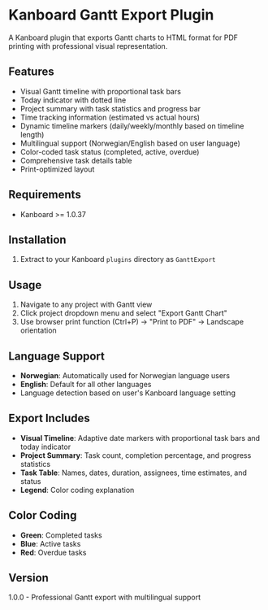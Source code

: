 # Kanboard Gantt Export Plugin

A Kanboard plugin that exports Gantt charts to HTML format for PDF printing with professional visual representation.

## Features

- Visual Gantt timeline with proportional task bars
- Today indicator with dotted line
- Project summary with task statistics and progress bar
- Time tracking information (estimated vs actual hours)
- Dynamic timeline markers (daily/weekly/monthly based on timeline length)
- Multilingual support (Norwegian/English based on user language)
- Color-coded task status (completed, active, overdue)
- Comprehensive task details table
- Print-optimized layout

## Requirements

- Kanboard >= 1.0.37

## Installation

1. Extract to your Kanboard `plugins` directory as `GanttExport`

## Usage

1. Navigate to any project with Gantt view
2. Click project dropdown menu and select "Export Gantt Chart"
3. Use browser print function (Ctrl+P) → "Print to PDF" → Landscape orientation

## Language Support

- **Norwegian**: Automatically used for Norwegian language users
- **English**: Default for all other languages
- Language detection based on user's Kanboard language setting

## Export Includes

- **Visual Timeline**: Adaptive date markers with proportional task bars and today indicator
- **Project Summary**: Task count, completion percentage, and progress statistics  
- **Task Table**: Names, dates, duration, assignees, time estimates, and status
- **Legend**: Color coding explanation

## Color Coding

- **Green**: Completed tasks
- **Blue**: Active tasks
- **Red**: Overdue tasks

## Version

1.0.0 - Professional Gantt export with multilingual support

